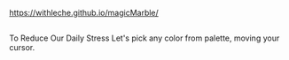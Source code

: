 https://withleche.github.io/magicMarble/
##
To Reduce Our Daily Stress
Let's pick any color from palette, moving your cursor.
